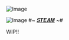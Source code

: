 ![Image](https://github.com/user-attachments/assets/44ee580a-a985-4ce9-9b1a-19bebaa513b6)

 ![Image](https://github.com/user-attachments/assets/94213bae-4824-4259-bfd3-facb6e15a563)  #~ [𝑺𝑻𝑬𝑨𝑴](https://steamcommunity.com/profiles/76561199133856962/) ~#

WIP!!
